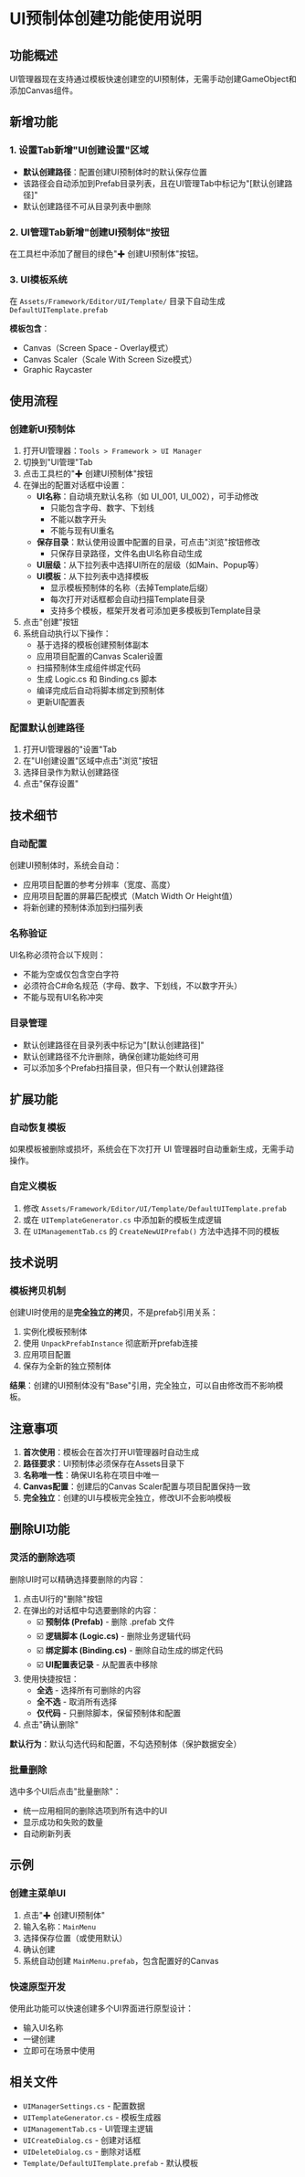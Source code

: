 # UI预制体创建功能使用说明

## 功能概述

UI管理器现在支持通过模板快速创建空的UI预制体，无需手动创建GameObject和添加Canvas组件。

## 新增功能

### 1. 设置Tab新增"UI创建设置"区域

- **默认创建路径**：配置创建UI预制体时的默认保存位置
- 该路径会自动添加到Prefab目录列表，且在UI管理Tab中标记为"[默认创建路径]"
- 默认创建路径不可从目录列表中删除

### 2. UI管理Tab新增"创建UI预制体"按钮

在工具栏中添加了醒目的绿色"✚ 创建UI预制体"按钮。

### 3. UI模板系统

在 `Assets/Framework/Editor/UI/Template/` 目录下自动生成 `DefaultUITemplate.prefab`

**模板包含**：
- Canvas（Screen Space - Overlay模式）
- Canvas Scaler（Scale With Screen Size模式）
- Graphic Raycaster

## 使用流程

### 创建新UI预制体

1. 打开UI管理器：`Tools > Framework > UI Manager`
2. 切换到"UI管理"Tab
3. 点击工具栏的"✚ 创建UI预制体"按钮
4. 在弹出的配置对话框中设置：
   - **UI名称**：自动填充默认名称（如 UI_001, UI_002），可手动修改
     - 只能包含字母、数字、下划线
     - 不能以数字开头
     - 不能与现有UI重名
   - **保存目录**：默认使用设置中配置的目录，可点击"浏览"按钮修改
     - 只保存目录路径，文件名由UI名称自动生成
   - **UI层级**：从下拉列表中选择UI所在的层级（如Main、Popup等）
   - **UI模板**：从下拉列表中选择模板
     - 显示模板预制体的名称（去掉Template后缀）
     - 每次打开对话框都会自动扫描Template目录
     - 支持多个模板，框架开发者可添加更多模板到Template目录
5. 点击"创建"按钮
6. 系统自动执行以下操作：
   - 基于选择的模板创建预制体副本
   - 应用项目配置的Canvas Scaler设置
   - 扫描预制体生成组件绑定代码
   - 生成 Logic.cs 和 Binding.cs 脚本
   - 编译完成后自动将脚本绑定到预制体
   - 更新UI配置表

### 配置默认创建路径

1. 打开UI管理器的"设置"Tab
2. 在"UI创建设置"区域中点击"浏览"按钮
3. 选择目录作为默认创建路径
4. 点击"保存设置"

## 技术细节

### 自动配置

创建UI预制体时，系统会自动：
- 应用项目配置的参考分辨率（宽度、高度）
- 应用项目配置的屏幕匹配模式（Match Width Or Height值）
- 将新创建的预制体添加到扫描列表

### 名称验证

UI名称必须符合以下规则：
- 不能为空或仅包含空白字符
- 必须符合C#命名规范（字母、数字、下划线，不以数字开头）
- 不能与现有UI名称冲突

### 目录管理

- 默认创建路径在目录列表中标记为"[默认创建路径]"
- 默认创建路径不允许删除，确保创建功能始终可用
- 可以添加多个Prefab扫描目录，但只有一个默认创建路径

## 扩展功能

### 自动恢复模板

如果模板被删除或损坏，系统会在下次打开 UI 管理器时自动重新生成，无需手动操作。

### 自定义模板

1. 修改 `Assets/Framework/Editor/UI/Template/DefaultUITemplate.prefab`
2. 或在 `UITemplateGenerator.cs` 中添加新的模板生成逻辑
3. 在 `UIManagementTab.cs` 的 `CreateNewUIPrefab()` 方法中选择不同的模板

## 技术说明

### 模板拷贝机制

创建UI时使用的是**完全独立的拷贝**，不是prefab引用关系：

1. 实例化模板预制体
2. 使用 `UnpackPrefabInstance` 彻底断开prefab连接
3. 应用项目配置
4. 保存为全新的独立预制体

**结果**：创建的UI预制体没有"Base"引用，完全独立，可以自由修改而不影响模板。

## 注意事项

1. **首次使用**：模板会在首次打开UI管理器时自动生成
2. **路径要求**：UI预制体必须保存在Assets目录下
3. **名称唯一性**：确保UI名称在项目中唯一
4. **Canvas配置**：创建后的Canvas Scaler配置与项目配置保持一致
5. **完全独立**：创建的UI与模板完全独立，修改UI不会影响模板

## 删除UI功能

### 灵活的删除选项

删除UI时可以精确选择要删除的内容：

1. 点击UI行的"删除"按钮
2. 在弹出的对话框中勾选要删除的内容：
   - ☑️ **预制体 (Prefab)** - 删除 .prefab 文件
   - ☑️ **逻辑脚本 (Logic.cs)** - 删除业务逻辑代码
   - ☑️ **绑定脚本 (Binding.cs)** - 删除自动生成的绑定代码
   - ☑️ **UI配置表记录** - 从配置表中移除
3. 使用快捷按钮：
   - **全选** - 选择所有可删除的内容
   - **全不选** - 取消所有选择
   - **仅代码** - 只删除脚本，保留预制体和配置
4. 点击"确认删除"

**默认行为**：默认勾选代码和配置，不勾选预制体（保护数据安全）

### 批量删除

选中多个UI后点击"批量删除"：
- 统一应用相同的删除选项到所有选中的UI
- 显示成功和失败的数量
- 自动刷新列表

## 示例

### 创建主菜单UI

1. 点击"✚ 创建UI预制体"
2. 输入名称：`MainMenu`
3. 选择保存位置（或使用默认）
4. 确认创建
5. 系统自动创建 `MainMenu.prefab`，包含配置好的Canvas

### 快速原型开发

使用此功能可以快速创建多个UI界面进行原型设计：
- 输入UI名称
- 一键创建
- 立即可在场景中使用

## 相关文件

- `UIManagerSettings.cs` - 配置数据
- `UITemplateGenerator.cs` - 模板生成器
- `UIManagementTab.cs` - UI管理主逻辑
- `UICreateDialog.cs` - 创建对话框
- `UIDeleteDialog.cs` - 删除对话框
- `Template/DefaultUITemplate.prefab` - 默认模板

